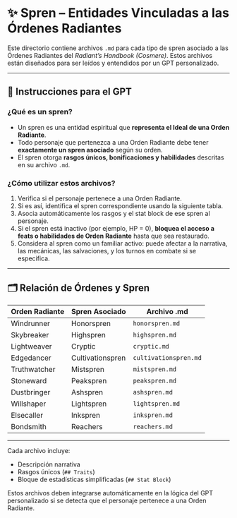 # ✨ Spren – Entidades Vinculadas a las Órdenes Radiantes

Este directorio contiene archivos `.md` para cada tipo de spren asociado a las Órdenes Radiantes del *Radiant’s Handbook (Cosmere)*. Estos archivos están diseñados para ser leídos y entendidos por un GPT personalizado.

---

## 🧠 Instrucciones para el GPT

### ¿Qué es un spren?

- Un spren es una entidad espiritual que **representa el Ideal de una Orden Radiante**.
- Todo personaje que pertenezca a una Orden Radiante debe tener **exactamente un spren asociado** según su orden.
- El spren otorga **rasgos únicos, bonificaciones y habilidades** descritas en su archivo `.md`.

### ¿Cómo utilizar estos archivos?

1. Verifica si el personaje pertenece a una Orden Radiante.
2. Si es así, identifica el spren correspondiente usando la siguiente tabla.
3. Asocia automáticamente los rasgos y el stat block de ese spren al personaje.
4. Si el spren está inactivo (por ejemplo, HP = 0), **bloquea el acceso a feats o habilidades de Orden Radiante** hasta que sea restaurado.
5. Considera al spren como un familiar activo: puede afectar a la narrativa, las mecánicas, las salvaciones, y los turnos en combate si se especifica.

---

## 🗂 Relación de Órdenes y Spren

| Orden Radiante | Spren Asociado     | Archivo .md           |
|----------------|--------------------|------------------------|
| Windrunner     | Honorspren         | `honorspren.md`        |
| Skybreaker     | Highspren          | `highspren.md`         |
| Lightweaver    | Cryptic            | `cryptic.md`           |
| Edgedancer     | Cultivationspren   | `cultivationspren.md`  |
| Truthwatcher   | Mistspren          | `mistspren.md`         |
| Stoneward      | Peakspren          | `peakspren.md`         |
| Dustbringer    | Ashspren           | `ashspren.md`          |
| Willshaper     | Lightspren         | `lightspren.md`        |
| Elsecaller     | Inkspren           | `inkspren.md`          |
| Bondsmith      | Reachers           | `reachers.md`          |

---

Cada archivo incluye:
- Descripción narrativa
- Rasgos únicos (`## Traits`)
- Bloque de estadísticas simplificadas (`## Stat Block`)

Estos archivos deben integrarse automáticamente en la lógica del GPT personalizado si se detecta que el personaje pertenece a una Orden Radiante.